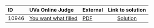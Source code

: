 | ID | UVa Online Judge | External | Link to solution |
|:---|:---|:---|:---:|
| 10946 | [You want what filled](https://onlinejudge.org/index.php?option=com_onlinejudge&Itemid=8&category=667&page=show_problem&problem=1887) | [PDF](https://onlinejudge.org/external/109/10946.pdf) | [Solution](https://github.com/versenyi98/uva-solutions/tree/main/solutions/10946%20-%20You%20want%20what%20filled)|

